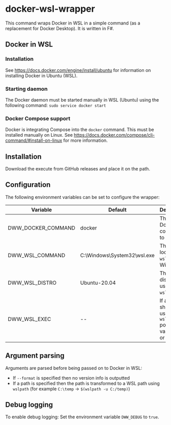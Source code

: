 # docker-wsl-wrapper

This command wraps Docker in WSL in a simple command (as a replacement for Docker Desktop). It is written in F#.

## Docker in WSL

### Installation

See https://docs.docker.com/engine/install/ubuntu for information on installing Docker in Ubuntu (WSL).

### Starting daemon

The Docker daemon must be started manually in WSL (Ubuntu) using the following command: `sudo service docker start`

### Docker Compose support

Docker is integrating Compose into the `docker` command. This must be installed manually on Linux. See https://docs.docker.com/compose/cli-command/#install-on-linux for more information.

## Installation

Download the execute from GitHub releases and place it on the path.

## Configuration

The following environment variables can be set to configure the wrapper:

| Variable | Default | Description |
|---|---|---|
| DWW_DOCKER_COMMAND | docker | The Linux Docker command to use |
| DWW_WSL_COMMAND | C:\Windows\System32\wsl.exe | The location of `wsl.exe` in Windows |
| DWW_WSL_DISTRO | Ubuntu-20.04 | The WSL distro to use (see `wsl -l`) |
| DWW_WSL_EXEC | -- | If a default shell is used (see `wsl -?` possible values: `--` or `--exec`) |

## Argument parsing

Arguments are parsed before being passed on to Docker in WSL:

- If `--format` is specified then no version info is outputted
- If a path is specified then the path is transformed to a WSL path using `wslpath` (for example `C:\temp` -> `$(wslpath -u C:/temp)`)

## Debug logging

To enable debug logging: Set the environment variable `DWW_DEBUG` to `true`.
